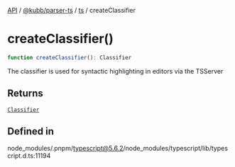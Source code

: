 [API](../../../../../packages.md) / [@kubb/parser-ts](../../../index.md) / [ts](../index.md) / createClassifier

# createClassifier()

```ts
function createClassifier(): Classifier
```

The classifier is used for syntactic highlighting in editors via the TSServer

## Returns

[`Classifier`](../interfaces/Classifier.md)

## Defined in

node\_modules/.pnpm/typescript@5.6.2/node\_modules/typescript/lib/typescript.d.ts:11194
